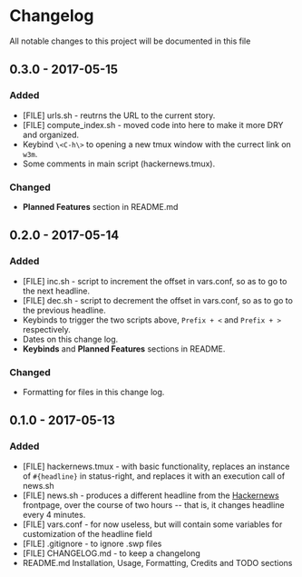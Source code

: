 # Changelog
All notable changes to this project will be documented in this file

## 0.3.0 - 2017-05-15
### Added
 * [FILE] urls.sh - reutrns the URL to the current story.
 * [FILE] compute_index.sh - moved code into here to make it more DRY and organized.
 * Keybind `\<C-h\>` to opening a new tmux window with the currect link on `w3m`.
 * Some comments in main script (hackernews.tmux).
### Changed
 * **Planned Features** section in README.md

## 0.2.0 - 2017-05-14
### Added
 * [FILE] inc.sh - script to increment the offset in vars.conf, so as to go to the next headline.
 * [FILE] dec.sh - script to decrement the offset in vars.conf, so as to go to the previous headline.
 * Keybinds to trigger the two scripts above, `Prefix + <` and `Prefix + >` respectively.
 * Dates on this change log.
 * **Keybinds** and **Planned Features** sections in README.
### Changed
 * Formatting for files in this change log.

## 0.1.0 - 2017-05-13
### Added
 * [FILE] hackernews.tmux - with basic functionality, replaces an instance of `#{headline}` in status-right, and replaces it with an execution call of news.sh 
 * [FILE] news.sh - produces a different headline from the [Hackernews](https://news.ycombinator.com) frontpage, over the course of two hours -- that is, it changes headline every 4 minutes.
 * [FILE] vars.conf - for now useless, but will contain some variables for customization of the headline field
 * [FILE] .gitignore - to ignore .swp files
 * [FILE] CHANGELOG.md - to keep a changelong
 * README.md Installation, Usage, Formatting, Credits and TODO sections

